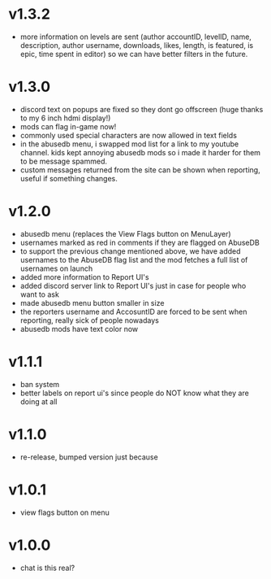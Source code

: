 # v1.3.2
- more information on levels are sent (author accountID, levelID, name, description, author username, downloads, likes, length, is featured, is epic, time spent in editor) so we can have better filters in the future.
# v1.3.0
- discord text on popups are fixed so they dont go offscreen (huge thanks to my 6 inch hdmi display!)
- mods can flag in-game now!
- commonly used special characters are now allowed in text fields
- in the abusedb menu, i swapped mod list for a link to my youtube channel. kids kept annoying abusedb mods so i made it harder for them to be message spammed.
- custom messages returned from the site can be shown when reporting, useful if something changes.
# v1.2.0
- abusedb menu (replaces the View Flags button on MenuLayer)
- usernames marked as red in comments if they are flagged on AbuseDB
- to support the previous change mentioned above, we have added usernames to the AbuseDB flag list and the mod fetches a full list of usernames on launch
- added more information to Report UI's
- added discord server link to Report UI's just in case for people who want to ask
- made abusedb menu button smaller in size
- the reporters username and AccosuntID are forced to be sent when reporting, really sick of people nowadays
- abusedb mods have text color now
# v1.1.1
- ban system
- better labels on report ui's since people do NOT know what they are doing at all
# v1.1.0
- re-release, bumped version just because
# v1.0.1
- view flags button on menu
# v1.0.0
- chat is this real?